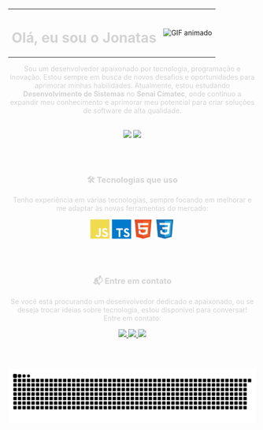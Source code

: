 <div align="center">

  <table align="center">
    <tr>
      <td><h1 style="color: #D3D3D3;">Olá, eu sou o Jonatas </h1></td>
      <td><img src="https://media.giphy.com/media/jTNG3RF6EwbkpD4LZx/giphy.gif" width="120" alt="GIF animado" /></td>
    </tr>
  </table>

</div>

<div align="center">

  <p style="color: #D3D3D3;">
    Sou um desenvolvedor apaixonado por tecnologia, programação e inovação. Estou sempre em busca de novos desafios e oportunidades para aprimorar minhas habilidades. Atualmente, estou estudando <strong>Desenvolvimento de Sistemas</strong> no <strong>Senai Cimatec</strong>, onde continuo a expandir meu conhecimento e aprimorar meu potencial para criar soluções de software de alta qualidade.
  </p>

  <br/>

 <img width="420" src="https://github-readme-stats.vercel.app/api?username=Jonatasgit23&show_icons=true&theme=merko&include_all_commits=true&count_private=true"/>
<img width="420" src="https://github-readme-stats.vercel.app/api/top-langs/?username=Jonatasgit23&layout=compact&langs_count=10&theme=merko"/>

  <br/><br/>

  <h3 style="color: #D3D3D3;">🛠️ Tecnologias que uso</h3>
  <p style="color: #D3D3D3;">
    Tenho experiência em várias tecnologias, sempre focando em melhorar e me adaptar às novas ferramentas do mercado:
  </p>
  <img height="40" width="40" src="https://raw.githubusercontent.com/devicons/devicon/master/icons/javascript/javascript-plain.svg" alt="JavaScript"/>
  <img height="40" width="40" src="https://raw.githubusercontent.com/devicons/devicon/master/icons/typescript/typescript-plain.svg" alt="TypeScript"/>
  <img height="40" width="40" src="https://raw.githubusercontent.com/devicons/devicon/master/icons/html5/html5-original.svg" alt="HTML5"/>
  <img height="40" width="40" src="https://raw.githubusercontent.com/devicons/devicon/master/icons/css3/css3-original.svg" alt="CSS3"/>

  <br/><br/>

  <h3 style="color: #D3D3D3;">📬 Entre em contato</h3>
  <p style="color: #D3D3D3;">
    Se você está procurando um desenvolvedor dedicado e apaixonado, ou se deseja trocar ideias sobre tecnologia, estou disponível para conversar! Entre em contato:
  </p>
  <a href="https://instagram.com/jona.tas879" target="_blank">
    <img src="https://img.shields.io/badge/-Instagram-%23E4405F?style=for-the-badge&logo=instagram&logoColor=white">
  </a>
  <a href="mailto:jonatas12072000@gmail.com">
    <img src="https://img.shields.io/badge/-Gmail-%23333?style=for-the-badge&logo=gmail&logoColor=white">
  </a>
  <a href="https://www.linkedin.com/in/jonatas-de-jesus-muniz-4683972b2/" target="_blank">
    <img src="https://img.shields.io/badge/-LinkedIn-%230077B5?style=for-the-badge&logo=linkedin&logoColor=white">
  </a>

  <br/><br/>

  <img src="https://github.com/Jonatasgit23/Jonatasgit23/blob/output/github-contribution-grid-snake-dark.svg" alt="Snake animation dark"/>

</div>
